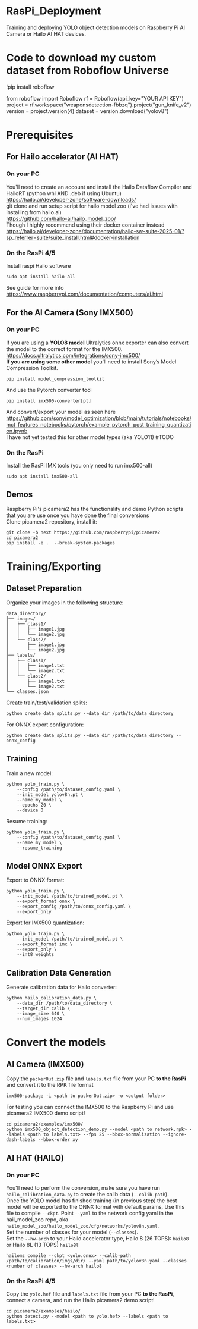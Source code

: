 # RasPi_Deployment

Training and deploying YOLO object detection models on Raspberry Pi AI Camera or Hailo AI HAT devices.

# Code to download my custom dataset from Roboflow Universe
!pip install roboflow

from roboflow import Roboflow
rf = Roboflow(api_key="YOUR API KEY")
project = rf.workspace("weaponsdetection-fbbzq").project("gun_knife_v2")
version = project.version(4)
dataset = version.download("yolov8")
                

# Prerequisites
## For Hailo accelerator (AI HAT)
### On your PC
You'll need to create an account and install the Hailo Dataflow Compiler and HailoRT (python whl AND .deb if using Ubuntu) <br>
https://hailo.ai/developer-zone/software-downloads/ <br>
git clone and run setup script for hailo model zoo (i've had issues with installing from hailo.ai) <br>
https://github.com/hailo-ai/hailo_model_zoo/<br>
Though I highly recommend using their docker container instead <br>
https://hailo.ai/developer-zone/documentation/hailo-sw-suite-2025-01/?sp_referrer=suite/suite_install.html#docker-installation
### On the RasPi 4/5
Install raspi Hailo software
```
sudo apt install hailo-all
```

See guide for more info <br>
https://www.raspberrypi.com/documentation/computers/ai.html
<br>
## For the AI Camera (Sony IMX500)
### On your PC
If you are using a <b>YOLO8 model</b> Ultralytics onnx exporter can also convert the model to the correct format for the IMX500. <br>
https://docs.ultralytics.com/integrations/sony-imx500/ <br>
<b>If you are using some other model</b> you'll need to install Sony’s Model Compression Toolkit.
```
pip install model_compression_toolkit
```
And use the Pytorch converter tool
```
pip install imx500-converter[pt]
```

And convert/export your model as seen here <br>
https://github.com/sony/model_optimization/blob/main/tutorials/notebooks/mct_features_notebooks/pytorch/example_pytorch_post_training_quantization.ipynb <br>
I have not yet tested this for other model types (aka YOLO11) #TODO
### On the RasPi
Install the RasPi IMX tools (you only need to run imx500-all)
```
sudo apt install imx500-all
```

## Demos
Raspberry Pi's picamera2 has the functionality and demo Python scripts that you are use once you have done the final conversions <br>
Clone picamera2 repository, install it:<br>

```
git clone -b next https://github.com/raspberrypi/picamera2
cd picamera2
pip install -e .  --break-system-packages
```

# Training/Exporting 
## Dataset Preparation

Organize your images in the following structure:
```
data_directory/
├── images/
│   ├── class1/
│   │   ├── image1.jpg
│   │   └── image2.jpg
│   └── class2/
│       ├── image1.jpg
│       └── image2.jpg
├── labels/
│   ├── class1/
│   │   ├── image1.txt
│   │   └── image2.txt
│   └── class2/
│       ├── image1.txt
│       └── image2.txt
└── classes.json
```


Create train/test/validation splits:
```
python create_data_splits.py --data_dir /path/to/data_directory
```

For ONNX export configuration:
```
python create_data_splits.py --data_dir /path/to/data_directory --onnx_config
```

## Training

Train a new model:
```
python yolo_train.py \
    --config /path/to/dataset_config.yaml \
    --init_model yolov8n.pt \
    --name my_model \
    --epochs 20 \
    --device 0
```

Resume training:
```
python yolo_train.py \
    --config /path/to/dataset_config.yaml \
    --name my_model \
    --resume_training
```

## Model ONNX Export

Export to ONNX format:
```
python yolo_train.py \
    --init_model /path/to/trained_model.pt \
    --export_format onnx \
    --export_config /path/to/onnx_config.yaml \
    --export_only
```

Export for IMX500 quantization:
```
python yolo_train.py \
    --init_model /path/to/trained_model.pt \
    --export_format imx \
    --export_only \
    --int8_weights
```

## Calibration Data Generation

Generate calibration data for Hailo converter:
```
python hailo_calibration_data.py \
    --data_dir /path/to/data_directory \
    --target_dir calib \
    --image_size 640 \
    --num_images 1024
```

# Convert the models
## AI Camera (IMX500)
Copy the `packerOut.zip` file and `labels.txt` file from your PC <b>to the RasPi</b> and convert it to the RPK file format <br>
```
imx500-package -i <path to packerOut.zip> -o <output folder>
```
For testing you can connect the IMX500 to the Raspberry Pi and use picamera2 IMX500 demo script!

```
cd picamera2/examples/imx500/
python imx500_object_detection_demo.py --model <path to network.rpk> --labels <path to labels.txt> --fps 25 --bbox-normalization --ignore-dash-labels --bbox-order xy
```
 
## AI HAT (HAILO)
### On your PC
You'll need to perform the conversion, make sure you have run `hailo_calibration_data.py` to create the calib data (`--calib-path`). <br>
Once the YOLO model has finished training (in previous step) the best model will be exported to the ONNX format with default params, 
Use this file to compile `--ckpt`. 
Point `--yaml` to the network config yaml in the hail_model_zoo repo, aka `hailo_model_zoo/hailo_model_zoo/cfg/networks/yolov8n.yaml`.  <br>
Set the number of classes for your model (`--classes`). <br>
Set the `--hw-arch` to your Hailo accelerator type, Hailo 8 (26 TOPS): `hailo8` or Hailo 8L (13 TOPS) `hailo8l`
```
hailomz compile --ckpt <yolo.onnx> --calib-path /path/to/calibration/imgs/dir/ --yaml path/to/yolov8n.yaml --classes <number of classes> --hw-arch hailo8
```

### On the RasPi 4/5
Copy the `yolo.hef` file and `labels.txt` file from your PC <b>to the RasPi</b>, connect a camera, and run the Hailo picamera2 demo script!
```
cd picamera2/examples/hailo/
python detect.py --model <path to yolo.hef> --labels <path to labels.txt>
```
